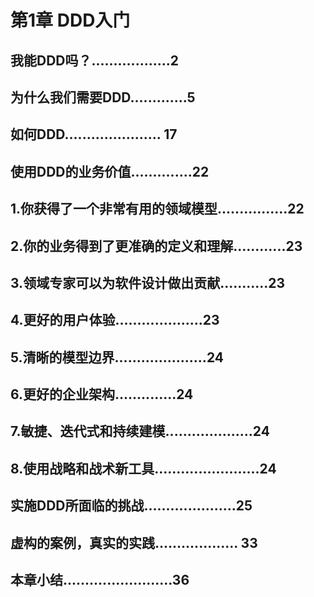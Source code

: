 # 第1章 DDD入门

## 我能DDD吗？..................2
## 为什么我们需要DDD.............5
## 如何DDD...................... 17
## 使用DDD的业务价值..............22
## 1.你获得了一个非常有用的领域模型................22
## 2.你的业务得到了更准确的定义和理解............23
## 3.领域专家可以为软件设计做出贡献...........23
## 4.更好的用户体验....................23
## 5.清晰的模型边界.....................24
## 6.更好的企业架构..............24
## 7.敏捷、迭代式和持续建模....................24
## 8.使用战略和战术新工具........................24
## 实施DDD所面临的挑战.....................25
## 虚构的案例，真实的实践................... 33
## 本章小结.........................36
